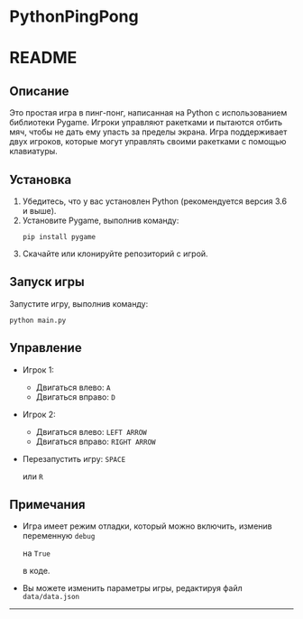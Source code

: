# PythonPingPong

# README

## Описание

Это простая игра в пинг-понг, написанная на Python с использованием библиотеки Pygame. Игроки управляют ракетками и пытаются отбить мяч, чтобы не дать ему упасть за пределы экрана. Игра поддерживает двух игроков, которые могут управлять своими ракетками с помощью клавиатуры.

## Установка

1. Убедитесь, что у вас установлен Python (рекомендуется версия 3.6 и выше).
2. Установите Pygame, выполнив команду:
   ```
   pip install pygame
   ```
3. Скачайте или клонируйте репозиторий с игрой.

## Запуск игры

Запустите игру, выполнив команду:

```
python main.py
```

## Управление

- Игрок 1:
  - Двигаться влево: `
    A
    `
  - Двигаться вправо: `
    D
    `
- Игрок 2:
  - Двигаться влево: `
    LEFT ARROW
    `
  - Двигаться вправо: `
    RIGHT ARROW
    `
- Перезапустить игру: `
  SPACE
  `

   или `
  R
  `

## Примечания

- Игра имеет режим отладки, который можно включить, изменив переменную `
  debug
  `

   на `
  True
  `

   в коде.
- Вы можете изменить параметры игры, редактируя файл `
  data/data.json
  `
---

